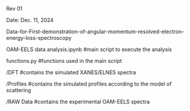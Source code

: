 Rev 01

Date: Dec. 11, 2024

Data-for-First-demonstration-of-angular-momentum-resolved-electron-energy-loss-spectroscopy

OAM-EELS data analysis.ipynb  #main script to execute the analysis

functions.py  #functions used in the main script

/DFT  #contains the simulated XANES/ELNES spectra

/Profiles  #contains the simulated profiles according to the model of scattering

/RAW Data  #contains the experimental OAM-EELS spectra
